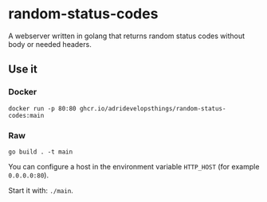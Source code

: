 # random-status-codes
A webserver written in golang that returns random status codes without body or needed headers.

## Use it
### Docker
``docker run -p 80:80 ghcr.io/adridevelopsthings/random-status-codes:main``

### Raw

``go build . -t main``


You can configure a host in the environment variable ``HTTP_HOST`` (for example ``0.0.0.0:80``).


Start it with: `./main`.